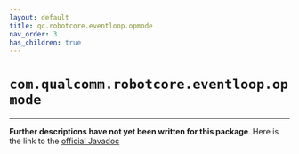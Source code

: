 ```yaml
---
layout: default
title: qc.robotcore.eventloop.opmode
nav_order: 3
has_children: true
---
```

# `com.qualcomm.robotcore.eventloop.opmode`
---
**Further descriptions have not yet been written for this package**. Here is the link to the [official Javadoc](https://ftctechnh.github.io/ftc_app/doc/javadoc/com/qualcomm/robotcore/eventloop/opmode/package-frame.html)
    